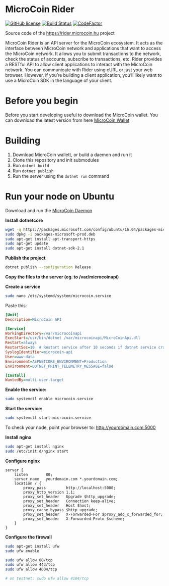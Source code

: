 # MicroCoin Rider

[![GitHub license](https://img.shields.io/github/license/MicroCoinHU/MicroCoin-Rider.svg)](https://github.com/MicroCoinHU/MicroCoin-Rider/blob/master/LICENSE) [![Build Status](https://travis-ci.org/MicroCoinHU/MicroCoin-Rider.svg?branch=master)](https://travis-ci.org/MicroCoinHU/MicroCoin-Rider) [![CodeFactor](https://www.codefactor.io/repository/github/microcoinhu/microcoin-rider/badge)](https://www.codefactor.io/repository/github/microcoinhu/microcoin-rider)

Source code of the https://rider.microcoin.hu project

MicroCoin Rider is an API server for the MicroCoin ecosystem.
It acts as the interface between MicroCoin network and applications that want to access the MicroCoin network.
It allows you to submit transactions to the network, check the status of accounts, subscribe to transactions, etc.
Rider provides a RESTful API to allow client applications to interact with the MicroCoin network.
You can communicate with Rider using cURL or just your web browser. However, if you’re building a client application, you’ll likely want to use a MicroCoin SDK in the language of your client.

# Before you begin
Before you start developing useful to download the MicroCoin wallet. You can download the latest version from here [MicroCoin Wallet](https://github.com/MicroCoinHU/MicroCoinWallet)

# Building

1. Download MicroCoin wallett, or build a daemon and run it
2. Clone this repository and init submodules
3. Run `dotnet build`
4. Run `dotnet publish`
5. Run the server using the `dotnet run` command

# Run your node on Ubuntu

Download and run the [MicroCoin Daemon](https://github.com/MicroCoinHU/microcoind)

**Install dotnetcore**
```bash
wget -q https://packages.microsoft.com/config/ubuntu/16.04/packages-microsoft-prod.deb
sudo dpkg -i packages-microsoft-prod.deb
sudo apt-get install apt-transport-https
sudo apt-get update
sudo apt-get install dotnet-sdk-2.1
```

**Publish the project**
```bash
dotnet publish --configuration Release
```

**Copy the files to the server (eg. to /var/microcoinapi)**

**Create a service**
```bash
sudo nano /etc/systemd/system/microcoin.service
```
Paste this:
```ini
[Unit]
Description=MicroCoin API

[Service]
WorkingDirectory=/var/microcoinapi
ExecStart=/usr/bin/dotnet /var/microcoinapi/MicroCoinApi.dll
Restart=always
RestartSec=10  # Restart service after 10 seconds if dotnet service crashes
SyslogIdentifier=microcoin-api
User=www-data
Environment=ASPNETCORE_ENVIRONMENT=Production
Environment=DOTNET_PRINT_TELEMETRY_MESSAGE=false

[Install]
WantedBy=multi-user.target
```

**Enable the service:**
```bash
sudo systemctl enable microcoin.service
```

**Start the service:**
```bash
sudo systemctl start microcoin.service
```

To check your node, point your browser to: http://yourdomain.com:5000

**Install nginx**
```bash
sudo apt-get install nginx
sudo /etc/init.d/nginx start
```

**Configure nginx**
```nginx
server {
    listen        80;
    server_name   yourdomain.com *.yourdomain.com;
    location / {
        proxy_pass         http://localhost:5000;
        proxy_http_version 1.1;
        proxy_set_header   Upgrade $http_upgrade;
        proxy_set_header   Connection keep-alive;
        proxy_set_header   Host $host;
        proxy_cache_bypass $http_upgrade;
        proxy_set_header   X-Forwarded-For $proxy_add_x_forwarded_for;
        proxy_set_header   X-Forwarded-Proto $scheme;
    }
}
```
**Configure the firewall**
```bash
sudo apt-get install ufw
sudo ufw enable

sudo ufw allow 80/tcp
sudo ufw allow 443/tcp
sudo ufw allow 4004/tcp

# on testnet: sudo ufw allow 4104/tcp
```
